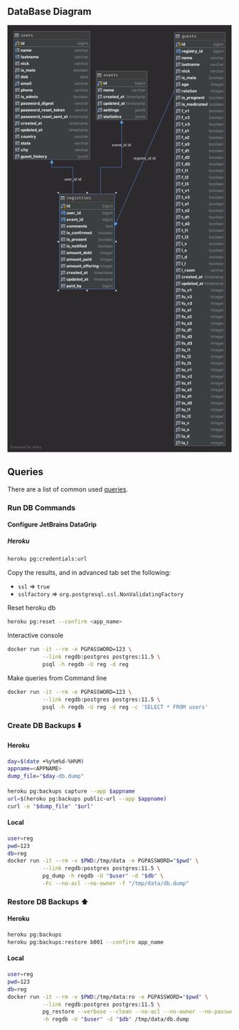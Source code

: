 ## DataBase Diagram
![DB](img/reg2019-db.png)

## Queries
There are a list of common used [queries](queries.md).

### Run DB Commands

#### Configure JetBrains DataGrip
##### Heroku
```bash
heroku pg:credentials:url
```
Copy the results, and in advanced tab set the following:
* `ssl` => `true`
* `sslfactory` => `org.postgresql.ssl.NonValidatingFactory`


Reset heroku db
```bash
heroku pg:reset --confirm <app_name>
```

Interactive console
```bash
docker run -it --rm -e PGPASSWORD=123 \
           --link regdb:postgres postgres:11.5 \
           psql -h regdb -U reg -d reg
```
Make queries from Command line
```bash
docker run -it --rm -e PGPASSWORD=123 \
           --link regdb:postgres postgres:11.5 \
           psql -h regdb -U reg -d reg -c 'SELECT * FROM users'
```

### Create DB Backups ⬇️

#### Heroku
```bash
day=$(date +%y%m%d-%H%M)
appname=<APPNAME>
dump_file="$day-db.dump"

heroku pg:backups capture --app $appname
url=$(heroku pg:backups public-url --app $appname)
curl -o "$dump_file" "$url"
```

#### Local
```bash
user=reg
pwd=123
db=reg
docker run -it --rm -v $PWD:/tmp/data -e PGPASSWORD="$pwd" \
           --link regdb:postgres postgres:11.5 \
           pg_dump -h regdb -U "$user" -d "$db" \
           -Fc --no-acl --no-owner -f "/tmp/data/db.dump"
```

### Restore DB Backups ⬆️
#### Heroku
```bash
heroku pg:backups
heroku pg:backups:restore b001 --confirm app_name
```

#### Local
```bash
user=reg
pwd=123
db=reg
docker run -it --rm -v $PWD:/tmp/data:ro -e PGPASSWORD="$pwd" \
           --link regdb:postgres postgres:11.5 \
           pg_restore --verbose --clean --no-acl --no-owner --no-password \
           -h regdb -U "$user" -d "$db" /tmp/data/db.dump 
```
